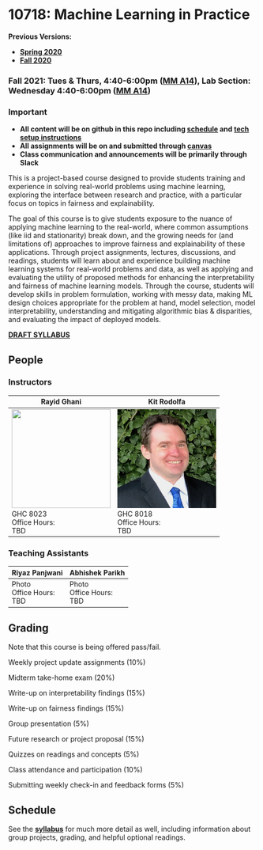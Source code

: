 # 10718: Machine Learning in Practice

**Previous Versions:** 
- **[Spring 2020](https://github.com/dssg/mlforpublicpolicylab/tree/Spring2020)**
- **[Fall 2020](https://github.com/dssg/MLinPractice/releases/tag/fall2020)**


### Fall 2021: Tues & Thurs, 4:40-6:00pm ([MM A14](https://goo.gl/maps/F84XABGawXvjms149)), Lab Section: Wednesday 4:40-6:00pm ([MM A14](https://goo.gl/maps/F84XABGawXvjms149))

### Important 
 - **All content will be on github in this repo including [schedule](README.md#schedule) and [tech setup instructions](techhelp/)**
 - **All assignments will be on and submitted through [canvas](https://canvas.cmu.edu/courses/25316)**
 - **Class communication and announcements will be primarily through Slack**

This is a project-based course designed to provide students training and experience in solving real-world problems using machine learning, exploring the interface between research and practice, with a particular focus on topics in fairness and explainability.

The goal of this course is to give students exposure to the nuance of applying machine learning to the real-world, where common assumptions (like iid and stationarity) break down, and the growing needs for (and limitations of) approaches to improve fairness and explainability of these applications. Through project assignments, lectures, discussions, and readings, students will learn about and experience building machine learning systems for real-world problems and data, as well as applying and evaluating the utility of proposed methods for enhancing the interpretability and fairness of machine learning models. Through the course, students will develop skills in problem formulation, working with messy data, making ML design choices appropriate for the problem at hand, model selection, model interpretability, understanding and mitigating algorithmic bias \& disparities, and evaluating the impact of deployed models.

**[DRAFT SYLLABUS](/syllabus.pdf)**

## People

### Instructors

| Rayid Ghani | Kit Rodolfa |
| --- | --- |
| <img src='http://www.datasciencepublicpolicy.org/wp-content/uploads/2018/05/RayidGhani-012-400x400.jpg' width='200' height='200' /> <br /> GHC 8023 <br /> Office Hours: <br />  TBD | <img src='/kit_rodolfa.png' /> <br /> GHC 8018 <br /> Office Hours: <br /> TBD |

### Teaching Assistants
| Riyaz Panjwani | Abhishek Parikh |
| --- | --- | 
| Photo <br /> Office Hours: <br /> TBD | Photo <br /> Office Hours: <br /> TBD |

## Grading 

Note that this course is being offered pass/fail. 

Weekly project update assignments (10%)

Midterm take-home exam (20%)

Write-up on interpretability findings (15%)

Write-up on fairness findings (15%)

Group presentation (5%)

Future research or project proposal (15%)

Quizzes on readings and concepts (5%)

Class attendance and participation (10%)

Submitting weekly check-in and feedback forms (5%)

## Schedule

See the **[syllabus](/syllabus.pdf)** for much more detail as well, including information about group projects, grading, and helpful optional readings.


